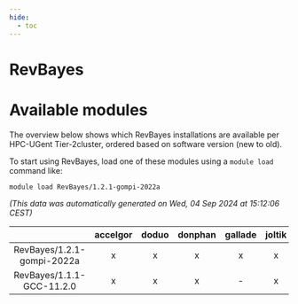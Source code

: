 ```yaml
---
hide:
  - toc
---
```


RevBayes
========

# Available modules


The overview below shows which RevBayes installations are available per HPC-UGent Tier-2cluster, ordered based on software version (new to old).

To start using RevBayes, load one of these modules using a `module load` command like:

```shell
module load RevBayes/1.2.1-gompi-2022a
```

*(This data was automatically generated on Wed, 04 Sep 2024 at 15:12:06 CEST)*  

| |accelgor|doduo|donphan|gallade|joltik|shinx|skitty|
| :---: | :---: | :---: | :---: | :---: | :---: | :---: | :---: |
|RevBayes/1.2.1-gompi-2022a|x|x|x|x|x|-|x|
|RevBayes/1.1.1-GCC-11.2.0|x|x|x|-|x|-|x|

